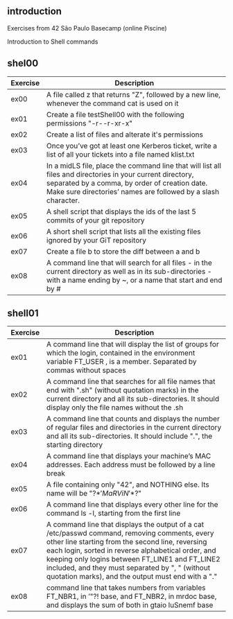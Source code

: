 ## introduction

Exercises from 42 São Paulo Basecamp (online Piscine)

Introduction to Shell commands


## shel00

| Exercise | Description|
|----------|------------|
| ex00 | A file called z that returns "Z", followed by a new line, whenever the command cat is used on it |
| ex01 | Create a file testShell00 with the following permissions "-r--r-xr-x" |
| ex02 | Create a list of files and alterate it's permissions |
| ex03 | Once you’ve got at least one Kerberos ticket, write a list of all your tickets into a file named klist.txt |
| ex04 | In a midLS file, place the command line that will list all files and directories in your current directory, separated by a comma, by order of creation date. Make sure directories’ names are followed by a slash character. |
| ex05 | A shell script that displays the ids of the last 5 commits of your git repository |
| ex06 | A short shell script that lists all the existing files ignored by your GiT repository |
| ex07 | Create a file b to store the diff between a and b |
| ex08 | A command line that will search for all files - in the current directory as well as in its sub-directories - with a name ending by ~, or a name that start and end by # |

## shell01

| Exercise | Description|
|----------|------------|
| ex01 | A command line that will display the list of groups for which the login, contained in the environment variable FT_USER , is a member. Separated by commas without spaces |
| ex02 | A command line that searches for all file names that end with ".sh" (without quotation marks) in the current directory and all its sub-directories. It should display only the file names without the .sh |
| ex03 | A command line that counts and displays the number of regular files and directories in the current directory and all its sub-directories. It should include ".", the starting directory |
| ex04 | A command line that displays your machine’s MAC addresses. Each address must be followed by a line break |
| ex05 | A  file containing only "42", and NOTHING else. Its name will be "\?$*'MaRViN'*$?\" |
| ex06 | A  command line that displays every other line for the command ls -l, starting from the first line |
| ex07 | A command line that displays the output of a cat /etc/passwd command, removing comments, every other line starting from the second line, reversing each login, sorted in reverse alphabetical order, and keeping only logins between FT_LINE1 and FT_LINE2 included, and they must separated by ", " (without quotation marks), and the output must end with a "." |
| ex08 | command line that takes numbers from variables FT_NBR1, in ’\"?! base, and FT_NBR2, in mrdoc base, and displays the sum of both in gtaio luSnemf base |
